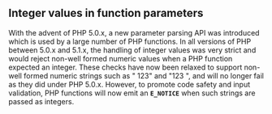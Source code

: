 Integer values in function parameters
-------------------------------------

With the advent of PHP 5.0.x, a new parameter parsing API was introduced
which is used by a large number of PHP functions. In all versions of PHP
between 5.0.x and 5.1.x, the handling of integer values was very strict
and would reject non-well formed numeric values when a PHP function
expected an integer. These checks have now been relaxed to support
non-well formed numeric strings such as " 123" and "123 ", and will no
longer fail as they did under PHP 5.0.x. However, to promote code safety
and input validation, PHP functions will now emit an **`E_NOTICE`** when
such strings are passed as integers.
